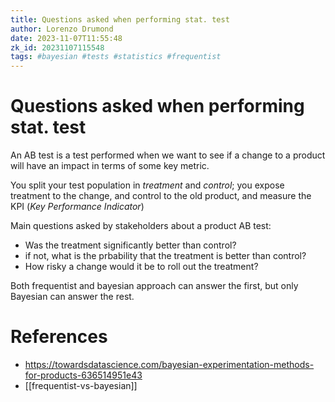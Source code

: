 ```yaml
---
title: Questions asked when performing stat. test
author: Lorenzo Drumond
date: 2023-11-07T11:55:48
zk_id: 20231107115548
tags: #bayesian #tests #statistics #frequentist
---
```



# Questions asked when performing stat. test
An AB test is a test performed when we want to see if
a change to a product will have an impact in terms of some key metric.

You split your test population in _treatment_ and _control_; you expose
treatment to the change, and control to the old product, and measure
the KPI (_Key Performance Indicator_)

Main questions asked by stakeholders about a product AB test:
- Was the treatment significantly better than control?
- if not, what is the prbability that the treatment is better than control?
- How risky a change would it be to roll out the treatment?

Both frequentist and bayesian approach can answer the first, but only
Bayesian can answer the rest.

# References
- https://towardsdatascience.com/bayesian-experimentation-methods-for-products-636514951e43
- [[frequentist-vs-bayesian]]
